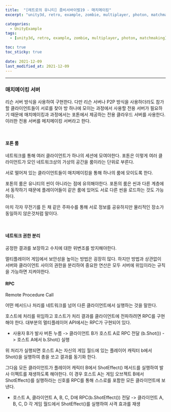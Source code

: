 ```yaml
---
title:  "[레트로의 유니티] 좀비서바이벌19 - 매치메이킹"
excerpt: "unity3d, retro, example, zombie, multiplayer, photon, matchmaking"

categories:
  - UnityExample
tags:
  - [unity3d, retro, example, zombie, multiplayer, photon, matchmaking]

toc: true
toc_sticky: true
 
date: 2021-12-09 
last_modified_at: 2021-12-09
---  
```


***  

### 매치메이킹 서버  

리슨 서버 방식을 사용하여 구현한다. 다만 리슨 서버나 P2P 방식을 사용하더라도 참가할 클라이언트들이 서로를 찾아 방 하나에 모이는 과정에서 사용할 전용 서버가 필요하기 때문에 매치메이킹과 과정에서는 포톤에서 제공하는 전용 클라우드 서버를 사용한다. 이러한 전용 서버를 메치메이킹 서버라고 한다.

<br>

#### 포톤 룸

네트워크를 통해 여러 클라이언트가 하나의 세션에 모여야한다. 포톤은 이렇게 여러 클라이언트가 모인 네트워크상의 가상의 공간을 룸이라는 단위로 부른다.  

서로 떨어져 있는 클라이언트들이 매치메이킹을 통해 하나의 룸에 모이도록 한다. 

포톤의 룸은 유니티의 씬이 아니라는 점에 유의해야한다. 포톤의 룸은 씬과 다른 계층에서 동작하기 때문에 플레이어들이 같은 룸에 있어도 서로 다른 씬을 로드하는 것도 가능하다.  

마치 각자 무전기를 든 채 같은 주파수를 통해 서로 정보를 공유하지만 물리적인 장소가 동일하지 않은것처럼 말이다. 

<br>

#### 네트워크 권한 분리

공정한 결과를 보장하고 수치에 대한 위변조를 방지해야한다.  

멀티플레이어 게임에서 보안성을 높이는 방법은 굉장히 많다. 하지만 방법과 상관없이 서버와 클라이언트 사이의 권한을 분리하여 중요한 연산은 모두 서버에 위임이라는 규칙을 가능하면 지켜야한다.  

#### RPC

Remote Procedure Call

어떤 메서드나 처리를 네트워크를 넘어 다른 클라이언트에서 실행하는 것을 말한다.

호스트에 처리를 위임하고 호스트가 처리 결과를 클라이언트에 전파하려면 RPC를 구현해야 한다. 대부분의 멀티플레이어 API에서는 RPC가 구현되어 있다.  

* 사용자 B가 발사 버튼 누름 -> 클라이언트 B가 호스트 A로 RPC 전달 (b.Shot()) -> 호스트 A에서 b.Shot() 실행

위 처리가 실행되면 호스트 A는 자신의 게임 월드에 있는 플레이어 캐릭터 b에서 Shot()을 실행하여 총을 쏘고 결과를 동기화 한다.  

그다음 모든 클라이언트가 플레이어 캐릭터 B에서 ShotEffect() 메서드를 실행하여 발사 이펙트를 재생하도록 해야한다. 이 경우 호스트 A는 게임 오브젝트 B에서 ShotEffect()를 실행하라는 신호를 RPC를 통해 스스로를 포함한 모든 클라이언트에 보낸다.  

* 호스트 A, 클라이언트 A, B, C, D에 RPC(b.ShotEffect()) 전달 -> 클라이언트 A, B, C, D 각 게임 월드에서 ShotEffect()를 실행하여 사격 효과를 재생
